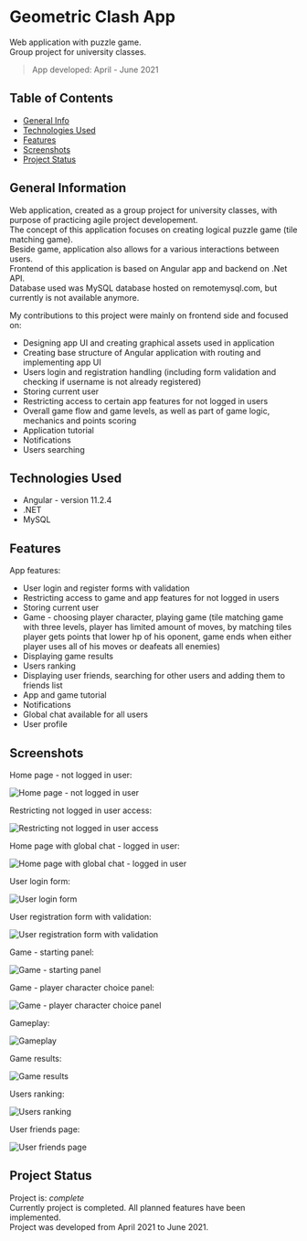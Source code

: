 # Geometric Clash App
Web application with puzzle game.  
Group project for university classes.  
>App developed: April - June 2021

## Table of Contents
* [General Info](#general-information)
* [Technologies Used](#technologies-used)
* [Features](#features)
* [Screenshots](#screenshots)
* [Project Status](#project-status)


## General Information
Web application, created as a group project for university classes, with purpose of practicing agile project developement.  
The concept of this application focuses on creating logical puzzle game (tile matching game).  
Beside game, application also allows for a various interactions between users.  
Frontend of this application is based on Angular app and backend on .Net API.  
Database used was MySQL database hosted on remotemysql.com, but currently is not available anymore.  
  
My contributions to this project were mainly on frontend side and focused on:
- Designing app UI and creating graphical assets used in application
- Creating base structure of Angular application with routing and implementing app UI
- Users login and registration handling (including form validation and checking if username is not already registered)
- Storing current user
- Restricting access to certain app features for not logged in users
- Overall game flow and game levels, as well as part of game logic, mechanics and points scoring
- Application tutorial
- Notifications
- Users searching


## Technologies Used
- Angular - version 11.2.4
- .NET
- MySQL


## Features
App features:
- User login and register forms with validation
- Restricting access to game and app features for not logged in users
- Storing current user
- Game - choosing player character, playing game (tile matching game with three levels, player has limited amount of moves, by matching tiles player gets points that lower hp of his oponent, game ends when either player uses all of his moves or deafeats all enemies)
- Displaying game results
- Users ranking
- Displaying user friends, searching for other users and adding them to friends list
- App and game tutorial
- Notifications
- Global chat available for all users
- User profile


## Screenshots

Home page - not logged in user:

![Home page - not logged in user](./images/str_glowna1.png)

Restricting not logged in user access:

![Restricting not logged in user access](./images/gra_blokada.png)

Home page with global chat - logged in user:

![Home page with global chat - logged in user](./images/str_glowna2.png)

User login form:

![User login form](./images/logowanie.png)

User registration form with validation:

![User registration form with validation](./images/rejestracja.png)

Game - starting panel:

![Game - starting panel](./images/gra_start.png)

Game - player character choice panel:

![Game - player character choice panel](./images/ekran_wyboru.png)

Gameplay:

![Gameplay](./images/gra_panel2.png)

Game results:

![Game results](./images/gra_wynik.png)

Users ranking:

![Users ranking](./images/ranking.png)

User friends page:

![User friends page](./images/znajomi.png)


## Project Status
Project is: _complete_  
Currently project is completed. All planned features have been implemented.  
Project was developed from April 2021 to June 2021.
